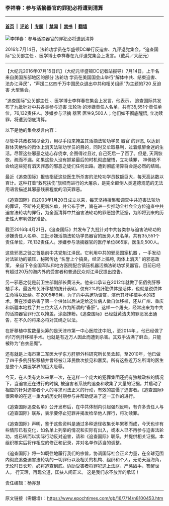 ### 李祥春：参与活摘器官的罪犯必将遭到清算

---

#### [首页](../../../..?n8100453) &nbsp;|&nbsp; [评论](../../../../../epoch-comment?n8100453) &nbsp;|&nbsp; [专题](../../../../../epoch-special?n8100453) &nbsp;|&nbsp; [禁闻](../../../../../epoch-news?n8100453) &nbsp;|&nbsp; [禁书](../../../../../books?n8100453) &nbsp;|&nbsp; [翻墙](https://github.com/gfw-breaker/nogfw/blob/master/README.md?n8100453)


<div><img alt="李祥春：参与活摘器官的罪犯必将遭到清算" class="attachment-djy_600_400 size-djy_600_400 wp-post-image" src="https://i.epochtimes.com/assets/uploads/2016/07/MG_0045-600x400.jpg"/>
<div class="caption">
 <p>
  2016年7月14日，法轮功学员在华盛顿DC举行反迫害、九评退党集会。“追查国际”公关部主任 、医学博士李祥春在九评退党集会上发言。（戴兵／大纪元）
 </p>
</div></div><hr/><div class="post_content" id="artbody" itemprop="articleBody">
 <!-- article content begin -->
 <p>
  【大纪元2016年07月15日讯】（大纪元华盛顿DC记者站报导）7月14日，上千名来自美国东部地区的部分
  <ok href="https://www.epochtimes.com/gb/tag/%E6%B3%95%E8%BD%AE%E5%8A%9F.html">
   法轮功
  </ok>
  学员在美国国会山举行“解体中共、结束迫害、法办江泽民”，“声援二亿四千万中国民众退出中共和相关组织”为主题的720
  <ok href="https://www.epochtimes.com/gb/tag/%E5%8F%8D%E8%BF%AB%E5%AE%B3.html">
   反迫害
  </ok>
  大型集会。
 </p>
 <p>
  “追查国际”公关部主任 、医学博士李祥春在集会上发言，他表示， 追查国际共发布了九批针对中共各类参与迫害
  <ok href="https://www.epochtimes.com/gb/tag/%E6%B3%95%E8%BD%AE%E5%8A%9F.html">
   法轮功
  </ok>
  的涉嫌责任人名单，共有35,551个责任单位，76,132责任人。涉嫌参与活摘
  <ok href="https://www.epochtimes.com/gb/tag/%E5%99%A8%E5%AE%98.html">
   器官
  </ok>
  医生9,500人；他们如不彻底醒悟, 立功赎罪，将遭到彻底清算。
 </p>
 <p>
  以下是他的集会发言内容：
 </p>
 <p>
  尽管中共政权竭尽全力，用尽手段来掩盖其活摘法轮功学员
  <ok href="https://www.epochtimes.com/gb/tag/%E5%99%A8%E5%AE%98.html">
   器官
  </ok>
  的罪恶, 以达到群体灭绝性的肉体上消灭法轮功学员的目的，同时又牟取暴利，过着纸醉金迷的生活。尽管这些邪恶之徒心存侥幸, 企图得过且过, 自己死后一了百了。但是, 天网恢恢，疏而不漏。如果这些人没有抓紧最后的时机彻底醒悟，立功赎罪， 神佛绝不会给这些犯有滔天罪恶的邪恶之徒们任何出路。遭到彻底清算将会是必然的结局。
 </p>
 <p>
  最近《追查国际》报告指证这些医生所杀害的法轮功学员数额巨大，每天高达数以百计。这种打着“救死扶伤”旗帜而进行的大屠杀，是完全颠倒人类道德规范的无法用语言描述其邪恶残暴程度的滔天罪恶。
 </p>
 <p>
  《追查国际》自2003年1月20日成立以来，每天坚持搜集和调查中共迫害法轮功的罪证，不断补充更新名单，并公布于世，旨在进一步推动全社会全方位追查中共迫害法轮功的罪行，为全面清算中共迫害法轮功的罪恶提供证据，为即将到来的历史性大审判做好准备。
 </p>
 <p>
  截至2016年4月21日，《追查国际》共发布了九批针对中共各类参与迫害法轮功的涉嫌责任人名单、三批涉嫌活摘法轮功学员器官的医务人员名单。共有35,551个责任单位，76,132责任人。涉嫌参与活摘器官的医疗单位865家，医生9,500人。
 </p>
 <p>
  这些邪恶之徒之首是前中共党魁江泽民。它利用中共的邪恶国家机器 ，一手发动对法轮功的镇压，秘密传达 “名誉上个搞臭，经济上搞垮, 肉体上消灭” 的邪恶政策， 亲自下令全国军队和地方医院配合镇压机器活摘法轮功学员器官。目前已经有超过20万的海内外的受害者和普通民众对江泽民提出控告。
 </p>
 <p>
  另一邪恶之徒是前卫生部副部长黄洁夫。他亲口承认在2012年就做了伍佰例肝移植手术。最近有关肝移植的统计表明，仅有2%的肝脏供体是活体，也就是说供体生命得以延续。在2005年9月，为了向中共邀功请赏，演示其肝移植手术的技术，黄在涉嫌杀害了第一个供体以后决定给这位病人做自体移植，还从广州、重庆和新疆本地找了共三位大活人作为所谓的“备肝”。这样一个屠夫，经常出来为中共的活摘器官罪行加以掩盖，涂脂抹粉。《追查国际》已经就黄洁夫的罪恶发出通告，在不久的将来必将对其绳之以法。
 </p>
 <p>
  在肝移植中拔数量头筹的是天津市第一中心医院沈中阳,，至2014年,，他已经做了约1万例肝移植手术。也就是有近万人因此而遭到杀害。其双手沾满了鲜血，只能被称为“白衣恶魔”。
 </p>
 <p>
  还有就是上海市第二军医大学东方肝胆外科研究所长吴孟超，至2010年，他已做了四千多例肝脏移植并曾经被江泽民数次接见和嘉奖。所有这些近万名所谓的医生是整个人类医学界的巨大耻辱。
 </p>
 <p>
  今天，在人类有史以来第一次，在这样一个庞大的犯罪集团还拥有独裁政权的情况下，当迫害还在进行的时候, 被迫害者系统的追查和收集了大量的证据，并启动了相应的针对迫害者个人的寻求司法正义的行动，有效的震慑了迫害者。《追查国际》很荣幸的在这一重大的历史时期参与并帮助促进了这一工作的进行。
 </p>
 <p>
  《追查国际追查名单》公开发布后，在中共体制内引起强烈反响，有许多责任人与《追查国际》联系，表示要停止犯罪并揭发检举他人罪行，将功赎罪。
 </p>
 <p>
  《追查国际》声明，鉴于这些资料是通过多种途径收集长年累积而成，今天也许有些情形已有变化，如名单上列举的情况和实际有出入，或本人已不再参与迫害法轮功，或已转而以实际行动反对迫害，请和《追查国际》联系，并提供相关证据。本组织核实后将作相应的修正和记录，并对名单作适当的调整。
 </p>
 <p>
  《追查国际》将一如既往地履行我们的宗旨，协调国际社会正义力量，在全球范围内彻底追查迫害法轮功的一切罪行以及相关的机构、组织和个人，无论天涯海角，无论时日长短，必将追查到底。协助受害者将罪犯送上法庭，严惩凶手，警醒世人。 行天理，再现公道，匡扶人间正义。 这是我们永不放弃的承诺！
 </p>
 <p>
  责任编辑：杨亦慧
 </p>
 <!-- article content end -->
 <div id="below_article_ad">
 </div>
</div>


---

原文链接（需翻墙）：https://www.epochtimes.com/gb/16/7/14/n8100453.htm